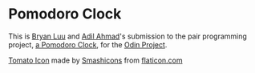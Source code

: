 # Pomodoro Clock
This is [Bryan Luu](https://github.com/bryanluu) and [Adil Ahmad](https://github.com/adilahmad321)'s submission to the pair programming project, [a Pomodoro Clock](https://adilahmad321.github.io/Pomodoro-Clock/), for the [Odin Project](https://www.theodinproject.com/).

[Tomato Icon](https://www.flaticon.com/free-icon/tomato_135702) made by [Smashicons](https://www.flaticon.com/authors/smashicons) from [flaticon.com](https://www.flaticon.com)
